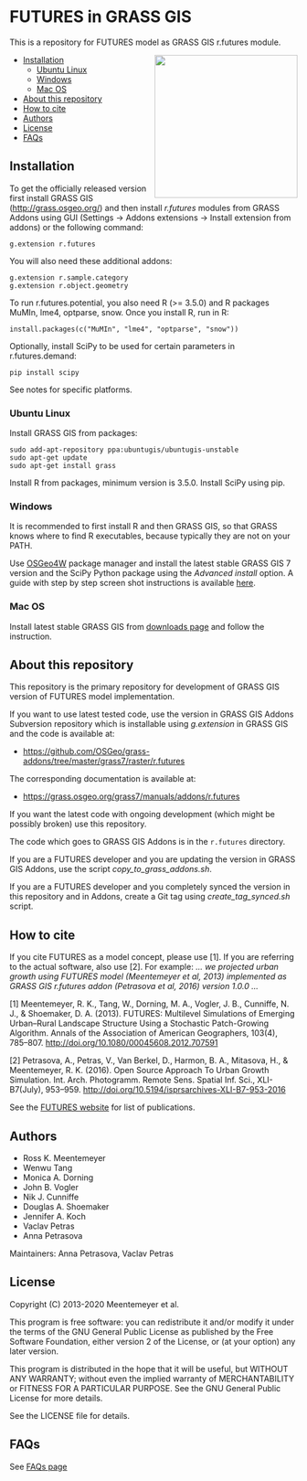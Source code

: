 # FUTURES in GRASS GIS

This is a repository for FUTURES model as GRASS GIS r.futures module.

<img align="right"  height="250" src="readme_grass_r_futures.png">

* [Installation](README.md#installation)
  * [Ubuntu Linux](README.md#ubuntu-linux)
  * [Windows](README.md#windows)
  * [Mac OS](README.md#mac-os)
* [About this repository](README.md#about-this-repository)
* [How to cite](README.md#how-to-cite)
* [Authors](README.md#authors)
* [License](README.md#license)
* [FAQs](FAQs.md)




## Installation

To get the officially released version
first install GRASS GIS (http://grass.osgeo.org/) and then install *r.futures* modules
from GRASS Addons using GUI (Settings -> Addons extensions -> Install extension from addons) or the following command:

    g.extension r.futures

You will also need these additional addons:

    g.extension r.sample.category
    g.extension r.object.geometry

To run r.futures.potential, you also need R (>= 3.5.0) and R packages
MuMIn, lme4, optparse, snow. Once you install R, run in R:

    install.packages(c("MuMIn", "lme4", "optparse", "snow"))

Optionally, install SciPy to be used for certain parameters in r.futures.demand:

    pip install scipy
 
See notes for specific platforms.

### Ubuntu Linux
Install GRASS GIS from packages:

    sudo add-apt-repository ppa:ubuntugis/ubuntugis-unstable
    sudo apt-get update
    sudo apt-get install grass

Install R from packages, minimum version is 3.5.0. Install SciPy using pip.

### Windows
It is recommended to first install R and then GRASS GIS, so that GRASS knows where to find R executables, because
typically they are not on your PATH.

Use [OSGeo4W](https://trac.osgeo.org/osgeo4w/) package manager and
install the latest stable GRASS GIS 7 version and the SciPy Python package using the *Advanced install* option.
A guide with step by step screen shot instructions is available [here](https://docs.google.com/presentation/d/1yEGpriBne7RvjB35HI6GecNwO1P1y2nRGqDThqoNnCE/present?usp=sharing).

### Mac OS
Install latest stable GRASS GIS from [downloads page](http://grassmac.wikidot.com/downloads)
and follow the instruction.

## About this repository

This repository is the primary repository for development of GRASS GIS
version of FUTURES model implementation.

If you want to use latest tested code, use the version in GRASS GIS Addons
Subversion repository which is installable using *g.extension* in GRASS GIS
and the code is available at:

 * https://github.com/OSGeo/grass-addons/tree/master/grass7/raster/r.futures

The corresponding documentation is available at:

 * https://grass.osgeo.org/grass7/manuals/addons/r.futures

If you want the latest code with ongoing development (which might be possibly
broken) use this repository.

The code which goes to GRASS GIS Addons is in the `r.futures` directory.

If you are a FUTURES developer and you are updating the version in GRASS GIS
Addons, use the script *copy_to_grass_addons.sh*.

If you are a FUTURES developer and you completely synced the version in
this repository and in Addons, create a Git tag using *create_tag_synced.sh*
script.


## How to cite
If you cite FUTURES as a model concept, please use [1]. If you are referring to the actual software, also use [2].
For example: *... we projected urban growth using FUTURES model (Meentemeyer et al, 2013) implemented as GRASS GIS r.futures addon (Petrasova et al, 2016) version 1.0.0 ...*


[1] Meentemeyer, R. K., Tang, W., Dorning, M. A., Vogler, J. B., Cunniffe, N. J., & Shoemaker, D. A. (2013). FUTURES: Multilevel Simulations of Emerging Urban–Rural Landscape Structure Using a Stochastic Patch-Growing Algorithm. Annals of the Association of American Geographers, 103(4), 785–807. http://doi.org/10.1080/00045608.2012.707591

[2] Petrasova, A., Petras, V., Van Berkel, D., Harmon, B. A., Mitasova, H., & Meentemeyer, R. K. (2016). Open Source Approach To Urban Growth Simulation. Int. Arch. Photogramm. Remote Sens. Spatial Inf. Sci., XLI-B7(July), 953–959. http://doi.org/10.5194/isprsarchives-XLI-B7-953-2016

See the [FUTURES website](https://cnr.ncsu.edu/geospatial/research/landscape-forecasting/futures/) for list of publications.

## Authors

 * Ross K. Meentemeyer
 * Wenwu Tang
 * Monica A. Dorning
 * John B. Vogler
 * Nik J. Cunniffe
 * Douglas A. Shoemaker
 * Jennifer A. Koch
 * Vaclav Petras
 * Anna Petrasova
 
Maintainers: Anna Petrasova, Vaclav Petras


## License

Copyright (C) 2013-2020 Meentemeyer et al.

This program is free software: you can redistribute it and/or modify
it under the terms of the GNU General Public License as published by
the Free Software Foundation, either version 2 of the License, or
(at your option) any later version.

This program is distributed in the hope that it will be useful,
but WITHOUT ANY WARRANTY; without even the implied warranty of
MERCHANTABILITY or FITNESS FOR A PARTICULAR PURPOSE. See the
GNU General Public License for more details.

See the LICENSE file for details.

## FAQs
See [FAQs page](FAQs.md)
